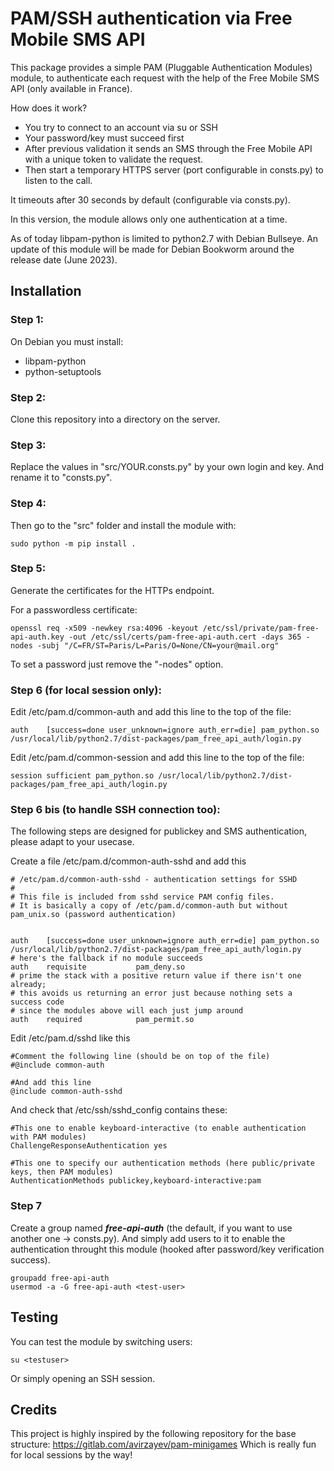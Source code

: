 # PAM/SSH authentication via Free Mobile SMS API

This package provides a simple PAM (Pluggable Authentication Modules) module, to authenticate each request with the help of the Free Mobile SMS API (only available in France).

How does it work?

- You try to connect to an account via su or SSH
- Your password/key must succeed first
- After previous validation it sends an SMS through the Free Mobile API with a unique token to validate the request.
- Then start a temporary HTTPS server (port configurable in consts.py) to listen to the call.

It timeouts after 30 seconds by default (configurable via consts.py).

In this version, the module allows only one authentication at a time.

As of today libpam-python is limited to python2.7 with Debian Bullseye.
An update of this module will be made for Debian Bookworm around the release date (June 2023).

## Installation

### Step 1:
On Debian you must install:
- libpam-python
- python-setuptools

### Step 2:
Clone this repository into a directory on the server.

### Step 3:
Replace the values in "src/YOUR.consts.py" by your own login and key.
And rename it to "consts.py".

### Step 4:
Then go to the "src" folder and install the module with:
```commandline
sudo python -m pip install .
```

### Step 5:
Generate the certificates for the HTTPs endpoint.

For a passwordless certificate:
```commandline
openssl req -x509 -newkey rsa:4096 -keyout /etc/ssl/private/pam-free-api-auth.key -out /etc/ssl/certs/pam-free-api-auth.cert -days 365 -nodes -subj "/C=FR/ST=Paris/L=Paris/O=None/CN=your@mail.org"
```
To set a password just remove the "-nodes" option.

### Step 6 (for local session only):

Edit /etc/pam.d/common-auth and add this line to the top of the file:
```commandline
auth	[success=done user_unknown=ignore auth_err=die]	pam_python.so /usr/local/lib/python2.7/dist-packages/pam_free_api_auth/login.py
```
Edit /etc/pam.d/common-session and add this line to the top of the file:
```commandline
session	sufficient pam_python.so /usr/local/lib/python2.7/dist-packages/pam_free_api_auth/login.py
```

### Step 6 bis (to handle SSH connection too):

The following steps are designed for publickey and SMS authentication, please adapt to your usecase.

Create a file /etc/pam.d/common-auth-sshd and add this
```commandline
# /etc/pam.d/common-auth-sshd - authentication settings for SSHD
#
# This file is included from sshd service PAM config files.
# It is basically a copy of /etc/pam.d/common-auth but without pam_unix.so (password authentication)


auth	[success=done user_unknown=ignore auth_err=die]	pam_python.so /usr/local/lib/python2.7/dist-packages/pam_free_api_auth/login.py
# here's the fallback if no module succeeds
auth	requisite			pam_deny.so
# prime the stack with a positive return value if there isn't one already;
# this avoids us returning an error just because nothing sets a success code
# since the modules above will each just jump around
auth	required			pam_permit.so
```
Edit /etc/pam.d/sshd like this
```commandline
#Comment the following line (should be on top of the file)
#@include common-auth

#And add this line
@include common-auth-sshd
```

And check that /etc/ssh/sshd_config contains these:
```commandline
#This one to enable keyboard-interactive (to enable authentication with PAM modules)
ChallengeResponseAuthentication yes

#This one to specify our authentication methods (here public/private keys, then PAM modules)
AuthenticationMethods publickey,keyboard-interactive:pam
```

### Step 7
Create a group named **_free-api-auth_** (the default, if you want to use another one -> consts.py).
And simply add users to it to enable the authentication throught this module (hooked after password/key verification success).
```commandline
groupadd free-api-auth
usermod -a -G free-api-auth <test-user>
```

## Testing
You can test the module by switching users:
```commandline
su <testuser>
```

Or simply opening an SSH session.


## Credits

This project is highly inspired by the following repository for the base structure: https://gitlab.com/avirzayev/pam-minigames
Which is really fun for local sessions by the way!